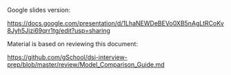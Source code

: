 Google slides version:

https://docs.google.com/presentation/d/1LhaNEWDeBEVo0XB5nAgLtRCoKv8Jyh5Jjzi69qrr1tg/edit?usp=sharing


Material is based on reviewing this document:

https://github.com/gSchool/dsi-interview-prep/blob/master/review/Model_Comparison_Guide.md
